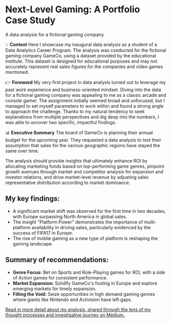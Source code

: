 # Next-Level Gaming: A Portfolio Case Study
A data analysis for a fictional gaming company

💡 **Context**
Here I showcase my inaugural data analysis as a student of a Data Analytics Career Program. The analysis was conducted for the fictional gaming company GameCo, using a dataset provided by the educational institute. This dataset is designed for educational purposes and may not accurately represent real sales figures for the companies and video games mentioned.

👉 **Foreword**
My very first project in data analysis turned out to leverage my past work experience and business-oriented mindset. Diving into the data for a fictional gaming company was appealing to me as a classic arcade and console gamer. The assignment initially seemed broad and unfocused, but I managed to set myself parameters to work within and found a strong angle to approach the challenge. Thanks to my natural tendency to seek explanations from multiple perspectives and dig deep into the numbers, I was able to uncover two specific, impactful findings.

📊 **Executive Summary**
The board of GameCo is planning their annual budget for the upcoming year. They requested a data analysis to test their assumption that sales for the various geographic regions have stayed the same over time.

The analysis should provide insights that ultimately enhance ROI by allocating marketing funds based on top-performing game genres, pinpoint growth avenues through market and competitor analysis for expansion and investor relations, and drive market-level revenue by adjusting sales representative distribution according to market dominance.

## My key findings: 
* A significant market shift was observed for the first time in two decades, with Europe surpassing North America in global sales.
* The insight "Platform Power" demonstrates the importance of multi-platform availability in driving sales, particularly evidenced by the success of FIFA17 in Europe.
* The rise of mobile gaming as a new type of platform is reshaping the gaming landscape.

## Summary of recommendations: 
* **Genre Focus:** Bet on Sports and Role-Playing games for ROI, with a side of Action games for consistent performance.
* **Market Expansion:** Solidify GameCo's footing in Europe and explore emerging markets for timely expansion.
* **Filling the Void:** Seize opportunities in high demand gaming genres where giants like Nintendo and Activision have left gaps. 

[Read in more detail about my analysis, shared through the lens of my thought processes and investigative journey on Medium.](https://medium.com/@noortjeoffreins/next-level-gaming-a-portfolio-case-study-ceed8f581e47 "Next-Level Gaming: A portfolio Case Study").